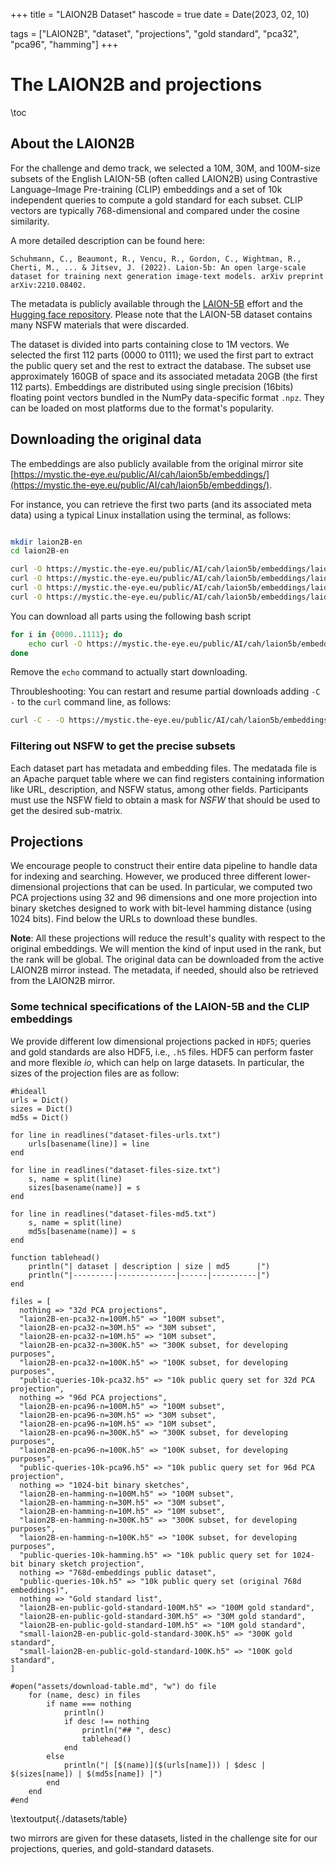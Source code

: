 +++
title = "LAION2B Dataset"
hascode = true
date = Date(2023, 02, 10)

tags = ["LAION2B", "dataset", "projections", "gold standard", "pca32", "pca96", "hamming"]
+++
# The LAION2B and projections

\toc

## About the LAION2B 

For the challenge and demo track, we selected a 10M, 30M, and 100M-size subsets of the English LAION-5B (often called LAION2B) using Contrastive Language–Image Pre-training (CLIP) embeddings and a set of 10k independent queries to compute a gold standard for each subset.
CLIP vectors are typically 768-dimensional and compared under the cosine similarity. 

A more detailed description can be found here:
```
Schuhmann, C., Beaumont, R., Vencu, R., Gordon, C., Wightman, R., Cherti, M., ... & Jitsev, J. (2022). Laion-5b: An open large-scale dataset for training next generation image-text models. arXiv preprint arXiv:2210.08402.
```

The metadata is publicly available through the [LAION-5B](https://laion.ai/blog/laion-5b/) effort and the [Hugging face repository](https://huggingface.co/laion). Please note that the LAION-5B dataset contains many NSFW materials that were discarded.

The dataset is divided into parts containing close to 1M vectors. We selected the first 112 parts (0000 to 0111); we used the first part to extract the public query set and the rest to extract the database. The subset use approximately 160GB of space and its associated metadata 20GB (the first 112 parts). Embeddings are distributed using single precision (16bits) floating point vectors bundled in the NumPy data-specific format `.npz`. They can be loaded on most platforms due to the format's popularity.


## Downloading the original data

The embeddings are also publicly available from the original mirror site [https://mystic.the-eye.eu/public/AI/cah/laion5b/embeddings/](https://mystic.the-eye.eu/public/AI/cah/laion5b/embeddings/).

For instance, you can retrieve the first two parts (and its associated meta data) using a typical Linux installation using the terminal, as follows:

```bash

mkdir laion2B-en
cd laion2B-en

curl -O https://mystic.the-eye.eu/public/AI/cah/laion5b/embeddings/laion2B-en/img_emb/img_emb_0000.npy
curl -O https://mystic.the-eye.eu/public/AI/cah/laion5b/embeddings/laion2B-en/laion2B-en-metadata/metadata_0000.parquet
curl -O https://mystic.the-eye.eu/public/AI/cah/laion5b/embeddings/laion2B-en/img_emb/img_emb_0001.npy
curl -O https://mystic.the-eye.eu/public/AI/cah/laion5b/embeddings/laion2B-en/laion2B-en-metadata/metadata_0001.parquet
```

You can download all parts using the following bash script
```bash
for i in {0000..1111}; do
    echo curl -O https://mystic.the-eye.eu/public/AI/cah/laion5b/embeddings/laion2B-en/img_emb/img_emb_$i.npy
done
```

Remove the `echo` command to actually start downloading.

Throubleshooting: You can restart and resume partial downloads adding `-C -` to the `curl` command line, as follows:

```bash
curl -C - -O https://mystic.the-eye.eu/public/AI/cah/laion5b/embeddings/laion2B-en/img_emb/img_emb_0000.npy
```

### Filtering out NSFW to get the precise subsets
Each dataset part has metadata and embedding files. The medatada file is an Apache parquet table where we can find registers containing information like URL, description, and NSFW status, among other fields. Participants must use the NSFW field to obtain a mask for _NSFW_ that should be used to get the desired sub-matrix. 

## Projections

We encourage people to construct their entire data pipeline to handle data for indexing and searching. However, we produced three different lower-dimensional projections that can be used. In particular, we computed two PCA projections using 32 and 96 dimensions and one more projection into binary sketches designed to work with bit-level hamming distance (using 1024 bits). Find below the URLs to download these bundles.

**Note**: All these projections will reduce the result's quality with respect to the original embeddings. We will mention the kind of input used in the rank, but the rank will be global. The original data can be downloaded from the active LAION2B mirror instead. The metadata, if needed, should also be retrieved from the LAION2B mirror.


### Some technical specifications of the LAION-5B and the CLIP embeddings
 We provide different low dimensional projections packed in `HDF5`; queries and gold standards are also HDF5, i.e., `.h5` files. HDF5 can perform faster and more flexible _io_, which can help on large datasets. In particular, the sizes of the projection files are as follow:

```julia:./datasets/table
#hideall
urls = Dict()
sizes = Dict()
md5s = Dict()

for line in readlines("dataset-files-urls.txt")
    urls[basename(line)] = line
end

for line in readlines("dataset-files-size.txt")
    s, name = split(line)
    sizes[basename(name)] = s
end

for line in readlines("dataset-files-md5.txt")
    s, name = split(line)
    md5s[basename(name)] = s
end

function tablehead() 
    println("| dataset | description | size | md5      |")
    println("|---------|-------------|------|----------|")
end

files = [
  nothing => "32d PCA projections",
  "laion2B-en-pca32-n=100M.h5" => "100M subset",
  "laion2B-en-pca32-n=30M.h5" => "30M subset",
  "laion2B-en-pca32-n=10M.h5" => "10M subset",
  "laion2B-en-pca32-n=300K.h5" => "300K subset, for developing purposes",
  "laion2B-en-pca32-n=100K.h5" => "100K subset, for developing purposes",
  "public-queries-10k-pca32.h5" => "10k public query set for 32d PCA projection",
  nothing => "96d PCA projections",
  "laion2B-en-pca96-n=100M.h5" => "100M subset",
  "laion2B-en-pca96-n=30M.h5" => "30M subset",
  "laion2B-en-pca96-n=10M.h5" => "10M subset",
  "laion2B-en-pca96-n=300K.h5" => "300K subset, for developing purposes",
  "laion2B-en-pca96-n=100K.h5" => "100K subset, for developing purposes",
  "public-queries-10k-pca96.h5" => "10k public query set for 96d PCA projection",
  nothing => "1024-bit binary sketches",
  "laion2B-en-hamming-n=100M.h5" => "100M subset",
  "laion2B-en-hamming-n=30M.h5" => "30M subset",
  "laion2B-en-hamming-n=10M.h5" => "10M subset",
  "laion2B-en-hamming-n=300K.h5" => "300K subset, for developing purposes",
  "laion2B-en-hamming-n=100K.h5" => "100K subset, for developing purposes",
  "public-queries-10k-hamming.h5" => "10k public query set for 1024-bit binary sketch projection",
  nothing => "768d-embeddings public dataset",
  "public-queries-10k.h5" => "10k public query set (original 768d embeddings)",
  nothing => "Gold standard list",
  "laion2B-en-public-gold-standard-100M.h5" => "100M gold standard",
  "laion2B-en-public-gold-standard-30M.h5" => "30M gold standard",
  "laion2B-en-public-gold-standard-10M.h5" => "10M gold standard",
  "small-laion2B-en-public-gold-standard-300K.h5" => "300K gold standard",
  "small-laion2B-en-public-gold-standard-100K.h5" => "100K gold standard",
]

#open("assets/download-table.md", "w") do file
    for (name, desc) in files
        if name === nothing
            println()
            if desc !== nothing
                println("## ", desc)
                tablehead()
            end
        else
            println("| [$(name)]($(urls[name])) | $desc | $(sizes[name]) | $(md5s[name]) |")
        end
    end
#end

```

\textoutput{./datasets/table}

two mirrors are given for these datasets, listed in the challenge site for our projections, queries, and gold-standard datasets.